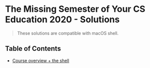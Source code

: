 # The Missing Semester of Your CS Education 2020 - Solutions
> These solutions are compatible with macOS shell.

## Table of Contents

- [Course overview + the shell](/course-shell)